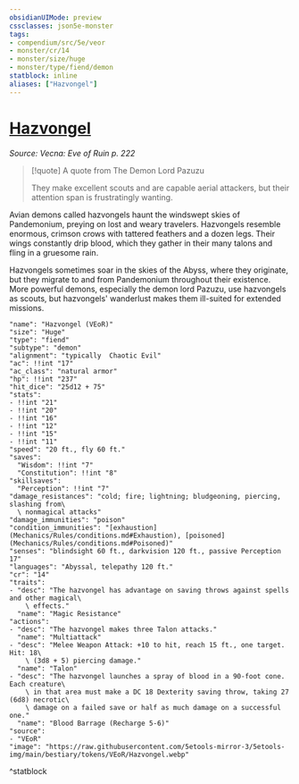 ```yaml
---
obsidianUIMode: preview
cssclasses: json5e-monster
tags:
- compendium/src/5e/veor
- monster/cr/14
- monster/size/huge
- monster/type/fiend/demon
statblock: inline
aliases: ["Hazvongel"]
---
```

# [Hazvongel](Mechanics\bestiary\fiend/hazvongel-veor.md)
*Source: Vecna: Eve of Ruin p. 222*  

> [!quote] A quote from The Demon Lord Pazuzu  
> 
> They make excellent scouts and are capable aerial attackers, but their attention span is frustratingly wanting.

Avian demons called hazvongels haunt the windswept skies of Pandemonium, preying on lost and weary travelers. Hazvongels resemble enormous, crimson crows with tattered feathers and a dozen legs. Their wings constantly drip blood, which they gather in their many talons and fling in a gruesome rain.

Hazvongels sometimes soar in the skies of the Abyss, where they originate, but they migrate to and from Pandemonium throughout their existence. More powerful demons, especially the demon lord Pazuzu, use hazvongels as scouts, but hazvongels' wanderlust makes them ill-suited for extended missions.

```statblock
"name": "Hazvongel (VEoR)"
"size": "Huge"
"type": "fiend"
"subtype": "demon"
"alignment": "typically  Chaotic Evil"
"ac": !!int "17"
"ac_class": "natural armor"
"hp": !!int "237"
"hit_dice": "25d12 + 75"
"stats":
- !!int "21"
- !!int "20"
- !!int "16"
- !!int "12"
- !!int "15"
- !!int "11"
"speed": "20 ft., fly 60 ft."
"saves":
  "Wisdom": !!int "7"
  "Constitution": !!int "8"
"skillsaves":
  "Perception": !!int "7"
"damage_resistances": "cold; fire; lightning; bludgeoning, piercing, slashing from\
  \ nonmagical attacks"
"damage_immunities": "poison"
"condition_immunities": "[exhaustion](Mechanics/Rules/conditions.md#Exhaustion), [poisoned](Mechanics/Rules/conditions.md#Poisoned)"
"senses": "blindsight 60 ft., darkvision 120 ft., passive Perception 17"
"languages": "Abyssal, telepathy 120 ft."
"cr": "14"
"traits":
- "desc": "The hazvongel has advantage on saving throws against spells and other magical\
    \ effects."
  "name": "Magic Resistance"
"actions":
- "desc": "The hazvongel makes three Talon attacks."
  "name": "Multiattack"
- "desc": "Melee Weapon Attack: +10 to hit, reach 15 ft., one target. Hit: 18\
    \ (3d8 + 5) piercing damage."
  "name": "Talon"
- "desc": "The hazvongel launches a spray of blood in a 90-foot cone. Each creature\
    \ in that area must make a DC 18 Dexterity saving throw, taking 27 (6d8) necrotic\
    \ damage on a failed save or half as much damage on a successful one."
  "name": "Blood Barrage (Recharge 5-6)"
"source":
- "VEoR"
"image": "https://raw.githubusercontent.com/5etools-mirror-3/5etools-img/main/bestiary/tokens/VEoR/Hazvongel.webp"
```
^statblock